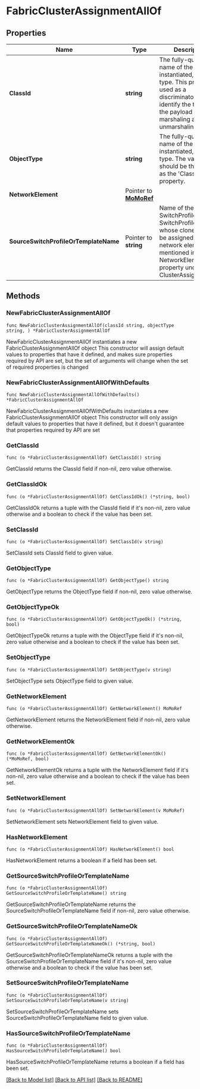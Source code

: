 # FabricClusterAssignmentAllOf

## Properties

Name | Type | Description | Notes
------------ | ------------- | ------------- | -------------
**ClassId** | **string** | The fully-qualified name of the instantiated, concrete type. This property is used as a discriminator to identify the type of the payload when marshaling and unmarshaling data. | [default to "fabric.ClusterAssignment"]
**ObjectType** | **string** | The fully-qualified name of the instantiated, concrete type. The value should be the same as the &#39;ClassId&#39; property. | [default to "fabric.ClusterAssignment"]
**NetworkElement** | Pointer to [**MoMoRef**](MoMoRef.md) |  | [optional] 
**SourceSwitchProfileOrTemplateName** | Pointer to **string** | Name of the source SwitchProfile or SwitchProfileTemplate whose clone has to be assigned to the network element mentioned in NetworkElement property under ClusterAssignments. | [optional] 

## Methods

### NewFabricClusterAssignmentAllOf

`func NewFabricClusterAssignmentAllOf(classId string, objectType string, ) *FabricClusterAssignmentAllOf`

NewFabricClusterAssignmentAllOf instantiates a new FabricClusterAssignmentAllOf object
This constructor will assign default values to properties that have it defined,
and makes sure properties required by API are set, but the set of arguments
will change when the set of required properties is changed

### NewFabricClusterAssignmentAllOfWithDefaults

`func NewFabricClusterAssignmentAllOfWithDefaults() *FabricClusterAssignmentAllOf`

NewFabricClusterAssignmentAllOfWithDefaults instantiates a new FabricClusterAssignmentAllOf object
This constructor will only assign default values to properties that have it defined,
but it doesn't guarantee that properties required by API are set

### GetClassId

`func (o *FabricClusterAssignmentAllOf) GetClassId() string`

GetClassId returns the ClassId field if non-nil, zero value otherwise.

### GetClassIdOk

`func (o *FabricClusterAssignmentAllOf) GetClassIdOk() (*string, bool)`

GetClassIdOk returns a tuple with the ClassId field if it's non-nil, zero value otherwise
and a boolean to check if the value has been set.

### SetClassId

`func (o *FabricClusterAssignmentAllOf) SetClassId(v string)`

SetClassId sets ClassId field to given value.


### GetObjectType

`func (o *FabricClusterAssignmentAllOf) GetObjectType() string`

GetObjectType returns the ObjectType field if non-nil, zero value otherwise.

### GetObjectTypeOk

`func (o *FabricClusterAssignmentAllOf) GetObjectTypeOk() (*string, bool)`

GetObjectTypeOk returns a tuple with the ObjectType field if it's non-nil, zero value otherwise
and a boolean to check if the value has been set.

### SetObjectType

`func (o *FabricClusterAssignmentAllOf) SetObjectType(v string)`

SetObjectType sets ObjectType field to given value.


### GetNetworkElement

`func (o *FabricClusterAssignmentAllOf) GetNetworkElement() MoMoRef`

GetNetworkElement returns the NetworkElement field if non-nil, zero value otherwise.

### GetNetworkElementOk

`func (o *FabricClusterAssignmentAllOf) GetNetworkElementOk() (*MoMoRef, bool)`

GetNetworkElementOk returns a tuple with the NetworkElement field if it's non-nil, zero value otherwise
and a boolean to check if the value has been set.

### SetNetworkElement

`func (o *FabricClusterAssignmentAllOf) SetNetworkElement(v MoMoRef)`

SetNetworkElement sets NetworkElement field to given value.

### HasNetworkElement

`func (o *FabricClusterAssignmentAllOf) HasNetworkElement() bool`

HasNetworkElement returns a boolean if a field has been set.

### GetSourceSwitchProfileOrTemplateName

`func (o *FabricClusterAssignmentAllOf) GetSourceSwitchProfileOrTemplateName() string`

GetSourceSwitchProfileOrTemplateName returns the SourceSwitchProfileOrTemplateName field if non-nil, zero value otherwise.

### GetSourceSwitchProfileOrTemplateNameOk

`func (o *FabricClusterAssignmentAllOf) GetSourceSwitchProfileOrTemplateNameOk() (*string, bool)`

GetSourceSwitchProfileOrTemplateNameOk returns a tuple with the SourceSwitchProfileOrTemplateName field if it's non-nil, zero value otherwise
and a boolean to check if the value has been set.

### SetSourceSwitchProfileOrTemplateName

`func (o *FabricClusterAssignmentAllOf) SetSourceSwitchProfileOrTemplateName(v string)`

SetSourceSwitchProfileOrTemplateName sets SourceSwitchProfileOrTemplateName field to given value.

### HasSourceSwitchProfileOrTemplateName

`func (o *FabricClusterAssignmentAllOf) HasSourceSwitchProfileOrTemplateName() bool`

HasSourceSwitchProfileOrTemplateName returns a boolean if a field has been set.


[[Back to Model list]](../README.md#documentation-for-models) [[Back to API list]](../README.md#documentation-for-api-endpoints) [[Back to README]](../README.md)


